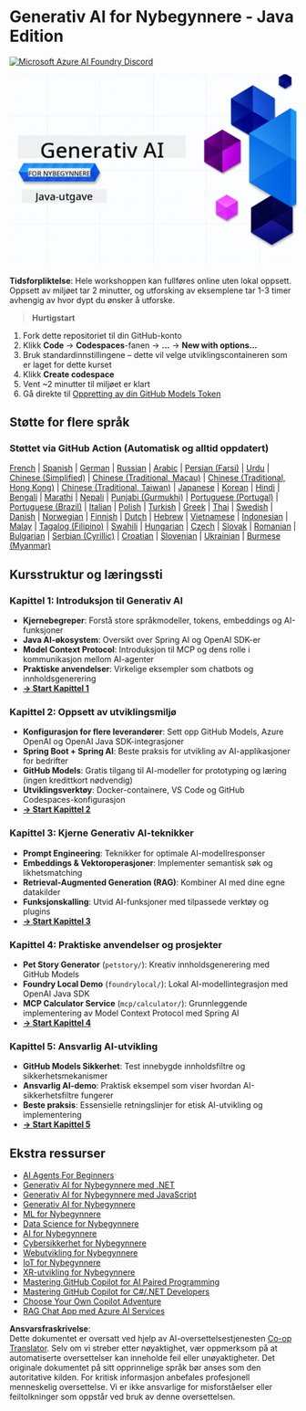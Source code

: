 <!--
CO_OP_TRANSLATOR_METADATA:
{
  "original_hash": "7216baee4139fab32d7bfa0777d75551",
  "translation_date": "2025-07-27T18:56:53+00:00",
  "source_file": "README.md",
  "language_code": "no"
}
-->
# Generativ AI for Nybegynnere - Java Edition
[![Microsoft Azure AI Foundry Discord](https://dcbadge.limes.pink/api/server/ByRwuEEgH4)](https://discord.com/invite/ByRwuEEgH4)

![Generativ AI for Nybegynnere - Java Edition](../../translated_images/beg-genai-series.8b48be9951cc574c25f8a3accba949bfd03c2f008e2c613283a1b47316fbee68.no.png)

**Tidsforpliktelse**: Hele workshoppen kan fullføres online uten lokal oppsett. Oppsett av miljøet tar 2 minutter, og utforsking av eksemplene tar 1-3 timer avhengig av hvor dypt du ønsker å utforske.

> **Hurtigstart**

1. Fork dette repositoriet til din GitHub-konto
2. Klikk **Code** → **Codespaces**-fanen → **...** → **New with options...**
3. Bruk standardinnstillingene – dette vil velge utviklingscontaineren som er laget for dette kurset
4. Klikk **Create codespace**
5. Vent ~2 minutter til miljøet er klart
6. Gå direkte til [Oppretting av din GitHub Models Token](./02-SetupDevEnvironment/README.md#step-2-create-a-github-personal-access-token)

## Støtte for flere språk

### Støttet via GitHub Action (Automatisk og alltid oppdatert)

[French](../fr/README.md) | [Spanish](../es/README.md) | [German](../de/README.md) | [Russian](../ru/README.md) | [Arabic](../ar/README.md) | [Persian (Farsi)](../fa/README.md) | [Urdu](../ur/README.md) | [Chinese (Simplified)](../zh/README.md) | [Chinese (Traditional, Macau)](../mo/README.md) | [Chinese (Traditional, Hong Kong)](../hk/README.md) | [Chinese (Traditional, Taiwan)](../tw/README.md) | [Japanese](../ja/README.md) | [Korean](../ko/README.md) | [Hindi](../hi/README.md) | [Bengali](../bn/README.md) | [Marathi](../mr/README.md) | [Nepali](../ne/README.md) | [Punjabi (Gurmukhi)](../pa/README.md) | [Portuguese (Portugal)](../pt/README.md) | [Portuguese (Brazil)](../br/README.md) | [Italian](../it/README.md) | [Polish](../pl/README.md) | [Turkish](../tr/README.md) | [Greek](../el/README.md) | [Thai](../th/README.md) | [Swedish](../sv/README.md) | [Danish](../da/README.md) | [Norwegian](./README.md) | [Finnish](../fi/README.md) | [Dutch](../nl/README.md) | [Hebrew](../he/README.md) | [Vietnamese](../vi/README.md) | [Indonesian](../id/README.md) | [Malay](../ms/README.md) | [Tagalog (Filipino)](../tl/README.md) | [Swahili](../sw/README.md) | [Hungarian](../hu/README.md) | [Czech](../cs/README.md) | [Slovak](../sk/README.md) | [Romanian](../ro/README.md) | [Bulgarian](../bg/README.md) | [Serbian (Cyrillic)](../sr/README.md) | [Croatian](../hr/README.md) | [Slovenian](../sl/README.md) | [Ukrainian](../uk/README.md) | [Burmese (Myanmar)](../my/README.md)

## Kursstruktur og læringssti

### **Kapittel 1: Introduksjon til Generativ AI**
- **Kjernebegreper**: Forstå store språkmodeller, tokens, embeddings og AI-funksjoner
- **Java AI-økosystem**: Oversikt over Spring AI og OpenAI SDK-er
- **Model Context Protocol**: Introduksjon til MCP og dens rolle i kommunikasjon mellom AI-agenter
- **Praktiske anvendelser**: Virkelige eksempler som chatbots og innholdsgenerering
- **[→ Start Kapittel 1](./01-IntroToGenAI/README.md)**

### **Kapittel 2: Oppsett av utviklingsmiljø**
- **Konfigurasjon for flere leverandører**: Sett opp GitHub Models, Azure OpenAI og OpenAI Java SDK-integrasjoner
- **Spring Boot + Spring AI**: Beste praksis for utvikling av AI-applikasjoner for bedrifter
- **GitHub Models**: Gratis tilgang til AI-modeller for prototyping og læring (ingen kredittkort nødvendig)
- **Utviklingsverktøy**: Docker-containere, VS Code og GitHub Codespaces-konfigurasjon
- **[→ Start Kapittel 2](./02-SetupDevEnvironment/README.md)**

### **Kapittel 3: Kjerne Generativ AI-teknikker**
- **Prompt Engineering**: Teknikker for optimale AI-modellresponser
- **Embeddings & Vektoroperasjoner**: Implementer semantisk søk og likhetsmatching
- **Retrieval-Augmented Generation (RAG)**: Kombiner AI med dine egne datakilder
- **Funksjonskalling**: Utvid AI-funksjoner med tilpassede verktøy og plugins
- **[→ Start Kapittel 3](./03-CoreGenerativeAITechniques/README.md)**

### **Kapittel 4: Praktiske anvendelser og prosjekter**
- **Pet Story Generator** (`petstory/`): Kreativ innholdsgenerering med GitHub Models
- **Foundry Local Demo** (`foundrylocal/`): Lokal AI-modellintegrasjon med OpenAI Java SDK
- **MCP Calculator Service** (`mcp/calculator/`): Grunnleggende implementering av Model Context Protocol med Spring AI
- **[→ Start Kapittel 4](./04-PracticalSamples/README.md)**

### **Kapittel 5: Ansvarlig AI-utvikling**
- **GitHub Models Sikkerhet**: Test innebygde innholdsfiltre og sikkerhetsmekanismer
- **Ansvarlig AI-demo**: Praktisk eksempel som viser hvordan AI-sikkerhetsfiltre fungerer
- **Beste praksis**: Essensielle retningslinjer for etisk AI-utvikling og implementering
- **[→ Start Kapittel 5](./05-ResponsibleGenAI/README.md)**

## Ekstra ressurser

- [AI Agents For Beginners](https://github.com/microsoft/ai-agents-for-beginners)
- [Generativ AI for Nybegynnere med .NET](https://github.com/microsoft/Generative-AI-for-beginners-dotnet)
- [Generativ AI for Nybegynnere med JavaScript](https://github.com/microsoft/generative-ai-with-javascript)
- [Generativ AI for Nybegynnere](https://github.com/microsoft/generative-ai-for-beginners)
- [ML for Nybegynnere](https://aka.ms/ml-beginners)
- [Data Science for Nybegynnere](https://aka.ms/datascience-beginners)
- [AI for Nybegynnere](https://aka.ms/ai-beginners)
- [Cybersikkerhet for Nybegynnere](https://github.com/microsoft/Security-101)
- [Webutvikling for Nybegynnere](https://aka.ms/webdev-beginners)
- [IoT for Nybegynnere](https://aka.ms/iot-beginners)
- [XR-utvikling for Nybegynnere](https://github.com/microsoft/xr-development-for-beginners)
- [Mastering GitHub Copilot for AI Paired Programming](https://aka.ms/GitHubCopilotAI)
- [Mastering GitHub Copilot for C#/.NET Developers](https://github.com/microsoft/mastering-github-copilot-for-dotnet-csharp-developers)
- [Choose Your Own Copilot Adventure](https://github.com/microsoft/CopilotAdventures)
- [RAG Chat App med Azure AI Services](https://github.com/Azure-Samples/azure-search-openai-demo-java)

**Ansvarsfraskrivelse**:  
Dette dokumentet er oversatt ved hjelp av AI-oversettelsestjenesten [Co-op Translator](https://github.com/Azure/co-op-translator). Selv om vi streber etter nøyaktighet, vær oppmerksom på at automatiserte oversettelser kan inneholde feil eller unøyaktigheter. Det originale dokumentet på sitt opprinnelige språk bør anses som den autoritative kilden. For kritisk informasjon anbefales profesjonell menneskelig oversettelse. Vi er ikke ansvarlige for misforståelser eller feiltolkninger som oppstår ved bruk av denne oversettelsen.